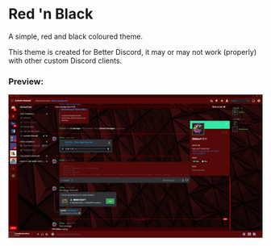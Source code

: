 # Red 'n Black
A simple, red and black coloured theme. 

This theme is created for Better Discord, it may or may not work (properly) with other custom Discord clients.

### Preview:
![Theme Preview](https://raw.githubusercontent.com/DarkKillerXL/Red-n-Black/master/Screenshots/Preview.png)

